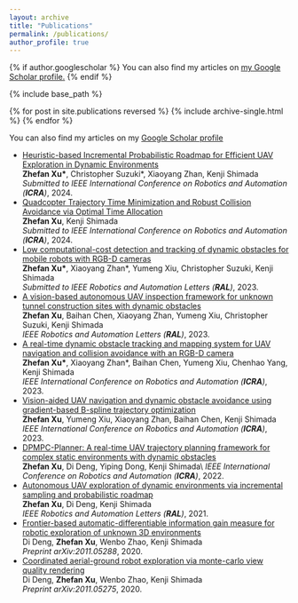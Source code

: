 ```yaml
---
layout: archive
title: "Publications"
permalink: /publications/
author_profile: true
---
```


{% if author.googlescholar %}
  You can also find my articles on <u><a href="{{author.googlescholar}}">my Google Scholar profile</a>.</u>
{% endif %}

{% include base_path %}

{% for post in site.publications reversed %}
  {% include archive-single.html %}
{% endfor %}

You can also find my articles on my [Google Scholar profile](https://scholar.google.com/citations?user=b_PtNQoAAAAJ&hl=en)
* [Heuristic-based Incremental Probabilistic Roadmap for Efficient UAV Exploration in Dynamic Environments](https://arxiv.org/abs/2309.09121) \
   **Zhefan Xu\***, Christopher Suzuki\*, Xiaoyang Zhan, Kenji Shimada \
   *Submitted to IEEE International Conference on Robotics and Automation (**ICRA**)*, 2024.
* [Quadcopter Trajectory Time Minimization and Robust Collision Avoidance via Optimal Time Allocation](https://arxiv.org/abs/2309.08544) \
   **Zhefan Xu**, Kenji Shimada \
   *Submitted to IEEE International Conference on Robotics and Automation (**ICRA**)*, 2024.
* [Low computational-cost detection and tracking of dynamic obstacles for mobile robots with RGB-D cameras](https://arxiv.org/abs/2303.00132) \
   **Zhefan Xu\***, Xiaoyang Zhan\*, Yumeng Xiu, Christopher Suzuki, Kenji Shimada \
   *Submitted to IEEE Robotics and Automation Letters (**RAL**)*, 2023.
* [A vision-based autonomous UAV inspection framework for unknown tunnel construction sites with dynamic obstacles](https://ieeexplore.ieee.org/document/10167713) \
   **Zhefan Xu**, Baihan Chen, Xiaoyang Zhan, Yumeng Xiu, Christopher Suzuki, Kenji Shimada \
   *IEEE Robotics and Automation Letters (**RAL**)*, 2023.
* [A real-time dynamic obstacle tracking and mapping system for UAV navigation and collision avoidance with an RGB-D camera](https://ieeexplore.ieee.org/abstract/document/10161194) \
   **Zhefan Xu\***, Xiaoyang Zhan\*, Baihan Chen, Yumeng Xiu, Chenhao Yang, Kenji Shimada \
   *IEEE International Conference on Robotics and Automation (**ICRA**)*, 2023.
* [Vision-aided UAV navigation and dynamic obstacle avoidance using gradient-based B-spline trajectory optimization](https://ieeexplore.ieee.org/abstract/document/10160638) \
   **Zhefan Xu**, Yumeng Xiu, Xiaoyang Zhan, Baihan Chen, Kenji Shimada \
   *IEEE International Conference on Robotics and Automation (**ICRA**)*, 2023.
* [DPMPC-Planner: A real-time UAV trajectory planning framework for complex static environments with dynamic obstacles](https://ieeexplore.ieee.org/abstract/document/9811886) \
   **Zhefan Xu**, Di Deng, Yiping Dong, Kenji Shimada\\
   *IEEE International Conference on Robotics and Automation (**ICRA**)*, 2022.
* [Autonomous UAV exploration of dynamic environments via incremental sampling and probabilistic roadmap](https://ieeexplore.ieee.org/abstract/document/9362184) \
   **Zhefan Xu**, Di Deng, Kenji Shimada \
   *IEEE Robotics and Automation Letters (**RAL**)*, 2021.
* [Frontier-based automatic-differentiable information gain measure for robotic exploration of unknown 3D environments](https://arxiv.org/abs/2011.05288) \
   Di Deng, **Zhefan Xu**, Wenbo Zhao, Kenji Shimada \
   *Preprint arXiv:2011.05288*, 2020.
* [Coordinated aerial-ground robot exploration via monte-carlo view quality rendering](https://arxiv.org/abs/2011.05275) \
   Di Deng, **Zhefan Xu**, Wenbo Zhao, Kenji Shimada \
   *Preprint arXiv:2011.05275*, 2020.